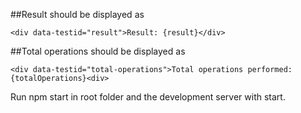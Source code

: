 ##Result should be displayed as

`<div data-testid="result">Result: {result}</div>`

##Total operations should be displayed as

`<div data-testid="total-operations">Total operations performed: {totalOperations}<div>`

Run npm start in root folder and the development server with start.
